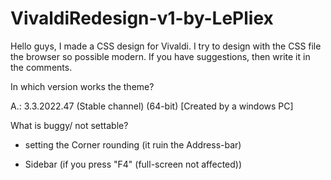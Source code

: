 # VivaldiRedesign-v1-by-LePliex

Hello guys, I made a CSS design for Vivaldi. I try to design with the CSS file the browser so possible modern. If you have suggestions, then write it in the comments.

  In which version works the theme?
 
 A.: 3.3.2022.47 (Stable channel) (64-bit) [Created by a windows PC]

  What is buggy/ not settable?

- setting the Corner rounding (it ruin the Address-bar)

- Sidebar (if you press "F4" (full-screen not affected))
